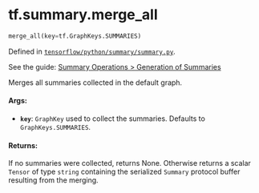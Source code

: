 <div itemscope itemtype="http://developers.google.com/ReferenceObject">
<meta itemprop="name" content="tf.summary.merge_all" />
</div>

# tf.summary.merge_all

``` python
merge_all(key=tf.GraphKeys.SUMMARIES)
```



Defined in [`tensorflow/python/summary/summary.py`](https://www.tensorflow.org/code/tensorflow/python/summary/summary.py).

See the guide: [Summary Operations > Generation of Summaries](../../../../api_guides/python/summary.md#Generation_of_Summaries)

Merges all summaries collected in the default graph.

#### Args:

* <b>`key`</b>: `GraphKey` used to collect the summaries.  Defaults to
    `GraphKeys.SUMMARIES`.


#### Returns:

  If no summaries were collected, returns None.  Otherwise returns a scalar
  `Tensor` of type `string` containing the serialized `Summary` protocol
  buffer resulting from the merging.